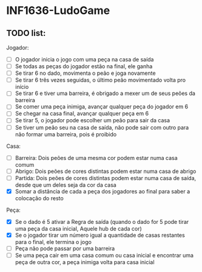 # INF1636-LudoGame

## TODO list:

Jogador:
- [ ] O jogador inicia o jogo com uma peça na casa de saída
- [ ]  Se todas as peças do jogador estão na final, ele ganha
- [ ] Se tirar 6 no dado, movimenta o peão e joga novamente
- [ ] Se tirar 6 três vezes seguidas, o último peão movimentado volta pro início
- [ ] Se tirar 6 e tiver uma barreira, é obrigado a mexer um de seus peões da barreira
- [ ]  Se comer uma peça inimiga, avançar qualquer peça do jogador em 6
- [ ]  Se chegar na casa final, avançar qualquer peça em 6
- [ ] Se tirar 5, o jogador pode escolher um peão para sair da casa
- [ ] Se tiver um peão seu na casa de saída, não pode sair com outro para não formar uma barreira, pois é proibido

Casa:
- [ ] Barreira: Dois peões de uma mesma cor podem estar numa casa comum
- [ ] Abrigo: Dois peões de cores distintas podem estar numa casa de abrigo
- [ ] Partida: Dois peões de cores distintas podem estar numa casa de saída, desde que um deles seja da cor da casa
- [x]  Somar a distância de cada a peça dos jogadores ao final para saber a colocação do resto

Peça:
- [x]  Se o dado é 5 ativar a Regra de saída (quando o dado for 5 pode tirar uma peça da casa inicial, Aquele hub de cada cor)
- [x]  Se o jogador tirar um número igual a quantidade de casas restantes para o final, ele termina o jogo 
- [ ] Peça não pode passar por uma barreira
- [ ] Se uma peça cair em uma casa comum ou casa inicial e encontrar uma peça de outra cor, a peça inimiga volta para casa inicial
